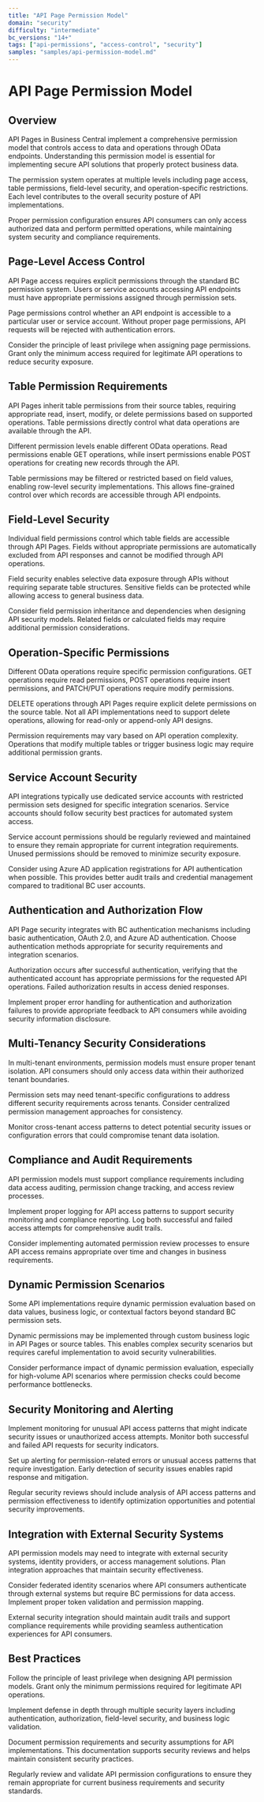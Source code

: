 ```yaml
---
title: "API Page Permission Model"
domain: "security"
difficulty: "intermediate"
bc_versions: "14+"
tags: ["api-permissions", "access-control", "security"]
samples: "samples/api-permission-model.md"
---
```


# API Page Permission Model

## Overview

API Pages in Business Central implement a comprehensive permission model that controls access to data and operations through OData endpoints. Understanding this permission model is essential for implementing secure API solutions that properly protect business data.

The permission system operates at multiple levels including page access, table permissions, field-level security, and operation-specific restrictions. Each level contributes to the overall security posture of API implementations.

Proper permission configuration ensures API consumers can only access authorized data and perform permitted operations, while maintaining system security and compliance requirements.

## Page-Level Access Control

API Page access requires explicit permissions through the standard BC permission system. Users or service accounts accessing API endpoints must have appropriate permissions assigned through permission sets.

Page permissions control whether an API endpoint is accessible to a particular user or service account. Without proper page permissions, API requests will be rejected with authentication errors.

Consider the principle of least privilege when assigning page permissions. Grant only the minimum access required for legitimate API operations to reduce security exposure.

## Table Permission Requirements

API Pages inherit table permissions from their source tables, requiring appropriate read, insert, modify, or delete permissions based on supported operations. Table permissions directly control what data operations are available through the API.

Different permission levels enable different OData operations. Read permissions enable GET operations, while insert permissions enable POST operations for creating new records through the API.

Table permissions may be filtered or restricted based on field values, enabling row-level security implementations. This allows fine-grained control over which records are accessible through API endpoints.

## Field-Level Security

Individual field permissions control which table fields are accessible through API Pages. Fields without appropriate permissions are automatically excluded from API responses and cannot be modified through API operations.

Field security enables selective data exposure through APIs without requiring separate table structures. Sensitive fields can be protected while allowing access to general business data.

Consider field permission inheritance and dependencies when designing API security models. Related fields or calculated fields may require additional permission considerations.

## Operation-Specific Permissions

Different OData operations require specific permission configurations. GET operations require read permissions, POST operations require insert permissions, and PATCH/PUT operations require modify permissions.

DELETE operations through API Pages require explicit delete permissions on the source table. Not all API implementations need to support delete operations, allowing for read-only or append-only API designs.

Permission requirements may vary based on API operation complexity. Operations that modify multiple tables or trigger business logic may require additional permission grants.

## Service Account Security

API integrations typically use dedicated service accounts with restricted permission sets designed for specific integration scenarios. Service accounts should follow security best practices for automated system access.

Service account permissions should be regularly reviewed and maintained to ensure they remain appropriate for current integration requirements. Unused permissions should be removed to minimize security exposure.

Consider using Azure AD application registrations for API authentication when possible. This provides better audit trails and credential management compared to traditional BC user accounts.

## Authentication and Authorization Flow

API Page security integrates with BC authentication mechanisms including basic authentication, OAuth 2.0, and Azure AD authentication. Choose authentication methods appropriate for security requirements and integration scenarios.

Authorization occurs after successful authentication, verifying that the authenticated account has appropriate permissions for the requested API operations. Failed authorization results in access denied responses.

Implement proper error handling for authentication and authorization failures to provide appropriate feedback to API consumers while avoiding security information disclosure.

## Multi-Tenancy Security Considerations

In multi-tenant environments, permission models must ensure proper tenant isolation. API consumers should only access data within their authorized tenant boundaries.

Permission sets may need tenant-specific configurations to address different security requirements across tenants. Consider centralized permission management approaches for consistency.

Monitor cross-tenant access patterns to detect potential security issues or configuration errors that could compromise tenant data isolation.

## Compliance and Audit Requirements

API permission models must support compliance requirements including data access auditing, permission change tracking, and access review processes.

Implement proper logging for API access patterns to support security monitoring and compliance reporting. Log both successful and failed access attempts for comprehensive audit trails.

Consider implementing automated permission review processes to ensure API access remains appropriate over time and changes in business requirements.

## Dynamic Permission Scenarios

Some API implementations require dynamic permission evaluation based on data values, business logic, or contextual factors beyond standard BC permission sets.

Dynamic permissions may be implemented through custom business logic in API Pages or source tables. This enables complex security scenarios but requires careful implementation to avoid security vulnerabilities.

Consider performance impact of dynamic permission evaluation, especially for high-volume API scenarios where permission checks could become performance bottlenecks.

## Security Monitoring and Alerting

Implement monitoring for unusual API access patterns that might indicate security issues or unauthorized access attempts. Monitor both successful and failed API requests for security indicators.

Set up alerting for permission-related errors or unusual access patterns that require investigation. Early detection of security issues enables rapid response and mitigation.

Regular security reviews should include analysis of API access patterns and permission effectiveness to identify optimization opportunities and potential security improvements.

## Integration with External Security Systems

API permission models may need to integrate with external security systems, identity providers, or access management solutions. Plan integration approaches that maintain security effectiveness.

Consider federated identity scenarios where API consumers authenticate through external systems but require BC permissions for data access. Implement proper token validation and permission mapping.

External security integration should maintain audit trails and support compliance requirements while providing seamless authentication experiences for API consumers.

## Best Practices

Follow the principle of least privilege when designing API permission models. Grant only the minimum permissions required for legitimate API operations.

Implement defense in depth through multiple security layers including authentication, authorization, field-level security, and business logic validation.

Document permission requirements and security assumptions for API implementations. This documentation supports security reviews and helps maintain consistent security practices.

Regularly review and validate API permission configurations to ensure they remain appropriate for current business requirements and security standards.